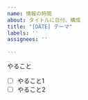 ```yaml
---
name: 情報の時間
about: タイトルに日付、構成
title: "[DATE] テーマ"
labels: ''
assignees: ''

---
```


やること
- [ ] やること1
- [ ] やること2
